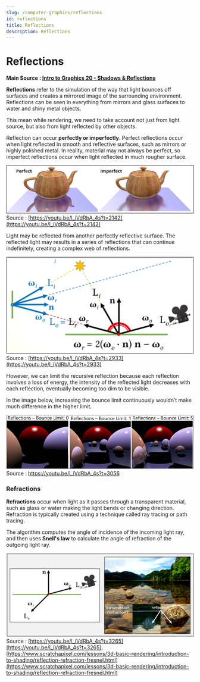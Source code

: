 ```yaml
---
slug: /computer-graphics/reflections
id: reflections
title: Reflections
description: Reflections
---
```


# Reflections

**Main Source : [Intro to Graphics 20 - Shadows & Reflections](https://youtu.be/l_iVdRbA_4s)**

**Reflections** refer to the simulation of the way that light bounces off surfaces and creates a mirrored image of the surrounding environment. Reflections can be seen in everything from mirrors and glass surfaces to water and shiny metal objects.

This mean while rendering, we need to take account not just from light source, but also from light reflected by other objects.

Reflection can occur **perfectly or imperfectly**. Perfect reflections occur when light reflected in smooth and reflective surfaces, such as mirrors or highly polished metal. In reality, material may not always be perfect, so imperfect reflections occur when light reflected in much rougher surface.

![Comparison between perfectly reflected object and imperfect](./perfect-imperfect-comparison.png)  
Source : [https://youtu.be/l_iVdRbA_4s?t=2142](https://youtu.be/l_iVdRbA_4s?t=2142)

Light may be reflected from another perfectly reflective surface. The reflected light may results in a series of reflections that can continue indefinitely, creating a complex web of reflections.

![A complex web of light reflections](./complex-reflection.png)  
Source : [https://youtu.be/l_iVdRbA_4s?t=2933](https://youtu.be/l_iVdRbA_4s?t=2933)

However, we can limit the recursive reflection because each reflection involves a loss of energy, the intensity of the reflected light decreases with each reflection, eventually becoming too dim to be visible.

In the image below, increasing the bounce limit continuously wouldn’t make much difference in the higher limit.

![A few sphere reflected each other creating a recursive reflection with higher bounce limit](./bounce-limit.png)  
Source : https://youtu.be/l_iVdRbA_4s?t=3056

### Refractions

**Refractions** occur when light as it passes through a transparent material, such as glass or water making the light bends or changing direction. Refraction is typically created using a technique called ray tracing or path tracing.

The algorithm computes the angle of incidence of the incoming light ray, and then uses **Snell's law** to calculate the angle of refraction of the outgoing light ray.

![A refraction occur in the rocky lake](./refraction.png)  
Source : [https://youtu.be/l_iVdRbA_4s?t=3265](https://youtu.be/l_iVdRbA_4s?t=3265), [https://www.scratchapixel.com/lessons/3d-basic-rendering/introduction-to-shading/reflection-refraction-fresnel.html](https://www.scratchapixel.com/lessons/3d-basic-rendering/introduction-to-shading/reflection-refraction-fresnel.html)
